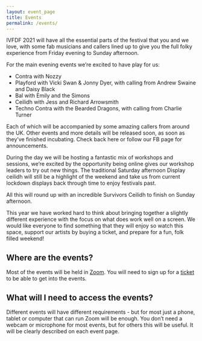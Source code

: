 ```yaml
---
layout: event_page
title: Events
permalink: /events/
---
```

IVFDF 2021 will have all the essential parts of the festival that you and we love, with some fab musicians and callers lined up to give you the full folky experience from Friday evening to Sunday afternoon.

For the main evening events we’re excited to have play for us:
* Contra with Nozzy
* Playford with Vicki Swan & Jonny Dyer, with calling from Andrew Swaine and Daisy Black
* Bal with Emily and the Simons
* Ceilidh with Jess and Richard Arrowsmith
* Techno Contra with the Bearded Dragons, with calling from Charlie Turner

Each of which will be accompanied by some amazing callers from around the UK.
Other events and more details will be released soon, as soon as they’ve finished incubating. Check back here or follow our FB page for announcements.

During the day we will be hosting a fantastic mix of workshops and sessions, we’re excited by the opportunity being online gives our workshop leaders to try out new things.
The traditional Saturday afternoon Display ceilidh will still be a highlight of the weekend and take us from current lockdown displays back through time to enjoy festivals past.

All this will round up with an incredible Survivors Ceilidh to finish on Sunday afternoon.

This year we have worked hard to think about bringing together a slightly different experience with the focus on what does work well on a screen. We would like everyone to find something that they will enjoy so watch this space, support our artists by buying a ticket, and prepare for a fun, folk filled weekend!

## Where are the events?
Most of the events will be held in [Zoom](community.md).
You will need to sign up for a [ticket](tickets.md) to be able to get into the events.

## What will I need to access the events?
Different events will have different requirements - but for most just a phone, tablet or computer that can run Zoom will be enough.
You don’t need a webcam or microphone for most events, but for others this will be useful. It will be clearly described on each event page.
